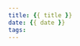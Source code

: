 ```yaml
---
title: {{ title }}
date: {{ date }}
tags:
---
```

<!--categories:-->
<!--- [Objective-C]-->
<!--- [net]-->
<!--- [OpenGL]-->
<!--- [sundry]-->
<!--- [Cocoa]-->
<!--- [DesignPattern]-->

